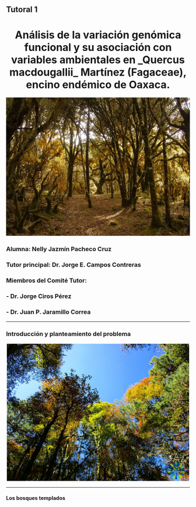 ## Tutoral 1
<H1 align="center">
Análisis de la variación genómica funcional y su asociación con variables ambientales en _Quercus macdougallii_ Martínez (Fagaceae), encino endémico de Oaxaca.
</H1>
<p align="center">
<img src="../info_project/Pozuelos_Arbol-sacrificio_sagrado.jpg" width="600"/>
</p>


### Alumna: Nelly Jazmín Pacheco Cruz

### Tutor principal: Dr. Jorge E. Campos Contreras
### Miembros del Comité Tutor:
### - Dr. Jorge Ciros Pérez 
### - Dr. Juan P. Jaramillo Correa

* * *
### Introducción y planteamiento del problema

<p align="center">
<img src="../info_project/Forest_oak_pines.jpg" width="500"/>
</p>

* * *

#### Los bosques templados

